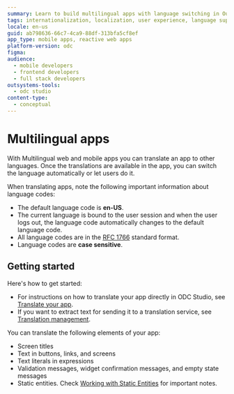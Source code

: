 ```yaml
---
summary: Learn to build multilingual apps with language switching in OutSystems Developer Cloud (ODC), adhering to RFC 1766 standards.
tags: internationalization, localization, user experience, language support, rfc standards
locale: en-us
guid: ab798636-66c7-4ca9-88df-313bfa5cf8ef
app_type: mobile apps, reactive web apps
platform-version: odc
figma:
audience:
  - mobile developers
  - frontend developers
  - full stack developers
outsystems-tools:
  - odc studio
content-type:
  - conceptual
---
```


# Multilingual apps

With Multilingual web and mobile apps you can translate an app to other languages. Once the translations are available in the app, you can switch the language automatically or let users do it.

When translating apps, note the following important information about language codes:

* The default language code is **en-US**.
* The current language is bound to the user session and when the user logs out, the language code automatically changes to the default language code.
* All language codes are in the [RFC 1766](https://tools.ietf.org/html/rfc1766) standard format.
* Language codes are **case sensitive**.

## Getting started

Here's how to get started:

* For instructions on how to translate your app directly in ODC Studio, see [Translate your app](translate-your-app.md).
* If you want to extract text for sending it to a translation service, see [Translation management](translation-management.md).

You can translate the following elements of your app:

* Screen titles
* Text in buttons, links, and screens
* Text literals in expressions
* Validation messages, widget confirmation messages, and empty state messages
* Static entities. Check [Working with Static Entities](translate-your-app.md#working-with-static-entities) for important notes.

